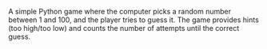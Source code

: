 A simple Python game where the computer picks a random number between 1 and 100, and the player tries to guess it. The game provides hints (too high/too low) and counts the number of attempts until the correct guess.
